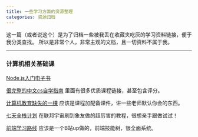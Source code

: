 ```yaml
---
title: 一些学习方面的资源整理
categories: 资源归档
---
```


这一篇（或者说这个）是为了归档一些被我丢在收藏夹吃灰的学习资料链接，便于我分类查找。
所以是非常个人，非常主观的文档，且一切资料不属于我。

---

### 计算机相关基础课

[Node.js入门电子书](https://www.nodebeginner.org/index-zh-cn.html#javascript-and-nodejs)

[很完整的中文cs自学指南](https://csdiy.wiki/) 里面有很多优质课程链接，甚至包含评分。

[计算机教育缺失的一棵](https://missing-semester-cn.github.io/) 应该是课程加配备课件，讲一些老师默认你会的东西。

[七天全栈计划](https://candinya.github.io/full-stack-in-7-days/) 在联邦宇宙刷到象友做的超厉害的教程，很想亲手跟做试试！

[前端学习路线](https://objtube.github.io/front-end-roadmap/#/) 应该是一个B站up做的，前端技能树，很全面系统。